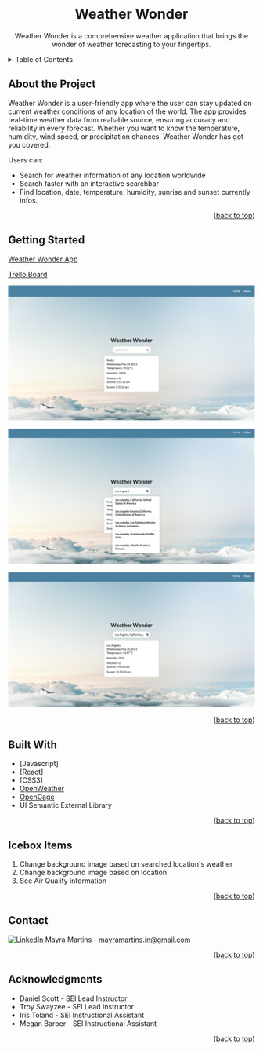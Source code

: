 <!-- <div id="top"></div> -->

<!-- PROJECT LOGO -->
<br />
  <h1 align="center">Weather Wonder</h1>

  <p align="center">
    Weather Wonder is a comprehensive weather application that brings the wonder of weather forecasting to your fingertips. 
    <br>
  </p>

<!-- TABLE OF CONTENTS -->
<details>
  <summary>Table of Contents</summary>
  <ol>
    <li><a href="#about-the-project">About The Project</a>
    <li><a href="#getting-started">Getting Started</a></li>
    <li><a href="#built-with">Built With</a></li>
    <li><a href="#icebox">Ice Box</a></li>
    <li><a href="#contact">Contact</a></li>
    <li><a href="#acknowledgments">Acknowledgments</a></li>
  </ol>
</details>

<!-- CONTENT -->

## About the Project

Weather Wonder is a user-friendly app where the user can stay updated on current weather conditions of any location of the world. The app provides real-time weather data from realiable source, ensuring accuracy and reliability in every forecast. Whether you want to know the temperature, humidity, wind speed, or precipitation chances, Weather Wonder has got you covered.

Users can:

- Search for weather information of any location worldwide
- Search faster with an interactive searchbar
- Find location, date, temperature, humidity, sunrise and sunset currently infos.

<p align="right">(<a href="#top">back to top</a>)</p>

## Getting Started

[Weather Wonder App](https://weather-wonder.netlify.app/)

[Trello Board](https://trello.com/b/Z6Rb3Z4n/sei-project-3-weather-wonder)

![weather-wonder](/public/weather-wonder.jpeg)

![weather-wonder](/public/weather-wonder1.jpeg)

![weather-wonder](/public/weather-wonder2.jpeg)

<p align="right">(<a href="#top">back to top</a>)</p>

## Built With

- [Javascript]
- [React]
- [CSS3]
- [OpenWeather](https://openweathermap.org/)
- [OpenCage](https://opencagedata.com/)
- UI Semantic External Library
<p align="right">(<a href="#top">back to top</a>)</p>

## Icebox Items

1. Change background image based on searched location's weather
2. Change background image based on location
3. See Air Quality information

<p align="right">(<a href="#top">back to top</a>)</p>

## Contact

[![LinkedIn](https://img.shields.io/badge/-LinkedIn-blue?style=flat-square&logo=Linkedin&logoColor=white&link=https://www.linkedin.com/in/mayra-martins-8a4b89195/)](https://www.linkedin.com/in/mayra-martins-8a4b89195/) Mayra Martins - mayramartins.in@gmail.com

<p align="right">(<a href="#top">back to top</a>)</p>

## Acknowledgments

- Daniel Scott - SEI Lead Instructor
- Troy Swayzee - SEI Lead Instructor
- Iris Toland - SEI Instructional Assistant
- Megan Barber - SEI Instructional Assistant
<p align="right">(<a href="#top">back to top</a>)</p>
